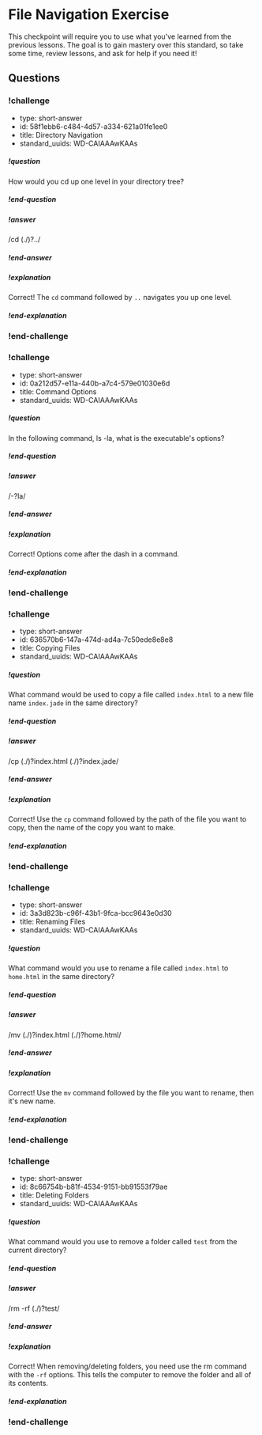 # File Navigation Exercise

This checkpoint will require you to use what you've learned from the previous lessons. The goal is to gain mastery over this standard, so take some time, review lessons, and ask for help if you need it!

## Questions

<!-- Question -->

### !challenge

* type: short-answer
* id: 58f1ebb6-c484-4d57-a334-621a01fe1ee0
* title: Directory Navigation
* standard_uuids: WD-CAIAAAwKAAs

##### !question

How would you cd up one level in your directory tree?

##### !end-question

##### !answer

/cd (\.\/)?\.\./

##### !end-answer

##### !explanation

Correct! The `cd` command followed by `..` navigates you up one level.

##### !end-explanation

### !end-challenge

<!-- Question -->

### !challenge

* type: short-answer
* id: 0a212d57-e11a-440b-a7c4-579e01030e6d
* title: Command Options
* standard_uuids: WD-CAIAAAwKAAs

##### !question

In the following command, ls -la, what is the executable's options?

##### !end-question

##### !answer

/\-?la/

##### !end-answer

##### !explanation

Correct! Options come after the dash in a command.

##### !end-explanation

### !end-challenge

<!-- Question -->

### !challenge

* type: short-answer
* id: 636570b6-147a-474d-ad4a-7c50ede8e8e8
* title: Copying Files
* standard_uuids: WD-CAIAAAwKAAs

##### !question

What command would be used to copy a file called `index.html` to a new file name `index.jade` in the same directory?

##### !end-question

##### !answer

/cp (\.\/)?index\.html (\.\/)?index\.jade/

##### !end-answer

##### !explanation

Correct! Use the `cp` command followed by the path of the file you want to copy, then the name of the copy you want to make.

##### !end-explanation

### !end-challenge

<!-- Question -->

### !challenge

* type: short-answer
* id: 3a3d823b-c96f-43b1-9fca-bcc9643e0d30
* title: Renaming Files
* standard_uuids: WD-CAIAAAwKAAs

##### !question

What command would you use to rename a file called `index.html` to `home.html` in the same directory?

##### !end-question

##### !answer

/mv (\.\/)?index\.html (\.\/)?home\.html/

##### !end-answer

##### !explanation

Correct! Use the `mv` command followed by the file you want to rename, then it's new name.

##### !end-explanation

### !end-challenge

<!-- Question -->

### !challenge

* type: short-answer
* id: 8c66754b-b81f-4534-9151-bb91553f79ae
* title: Deleting Folders
* standard_uuids: WD-CAIAAAwKAAs

##### !question

What command would you use to remove a folder called `test` from the current directory?

##### !end-question

##### !answer

/rm \-rf (\.\/)?test/

##### !end-answer

##### !explanation

Correct! When removing/deleting folders, you need use the rm command with the `-rf` options. This tells the computer to remove the folder and all of its contents.

##### !end-explanation

### !end-challenge
